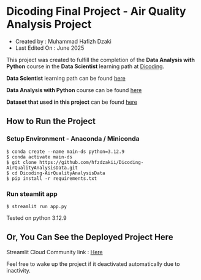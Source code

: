 # Dicoding Final Project - Air Quality Analysis Project

- Created by : Muhammad Hafizh Dzaki
- Last Edited On : June 2025

This project was created to fulfill the completion of the **Data Analysis with Python** course in the **Data Scientist** learning path at [Dicoding](https://www.dicoding.com).

**Data Scientist** learning path can be found [here](https://www.dicoding.com/learningpaths/60)

**Data Analysis with Python** course can be found [here](https://www.dicoding.com/academies/555-belajar-analisis-data-dengan-python)

**Dataset that used in this project** can be found [here](https://archive.ics.uci.edu/dataset/501/beijing+multi+site+air+quality+data)

## How to Run the Project

### Setup Environment - Anaconda / Miniconda
```
$ conda create --name main-ds python=3.12.9
$ conda activate main-ds
$ git clone https://github.com/hfzdzakii/Dicoding-AirQualityAnalysisData.git
$ cd Dicoding-AirQualityAnalysisData
$ pip install -r requirements.txt
```

### Run steamlit app
```
$ streamlit run app.py
```

Tested on python 3.12.9

## Or, You Can See the Deployed Project Here

Streamlit Cloud Community link : [Here](https://dicoding-dataanalysisproject-ga7suelumbbcjtkmymikeq.streamlit.app/)

Feel free to wake up the project if it deactivated automatically due to inactivity.
